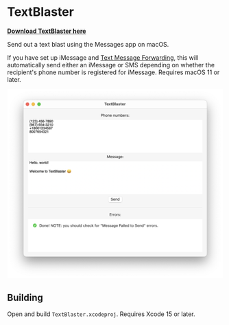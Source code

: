 # TextBlaster

**[Download TextBlaster here](https://github.com/Coder-256/TextBlaster/releases/latest/download/TextBlaster.dmg)**

Send out a text blast using the Messages app on macOS.

If you have set up iMessage and [Text Message Forwarding](https://support.apple.com/en-us/HT208386), this will automatically send either an iMessage or SMS depending on whether the recipient's phone number is registered for iMessage. Requires macOS 11 or later.

![Screenshot](screenshot.png)

## Building

Open and build `TextBlaster.xcodeproj`. Requires Xcode 15 or later.